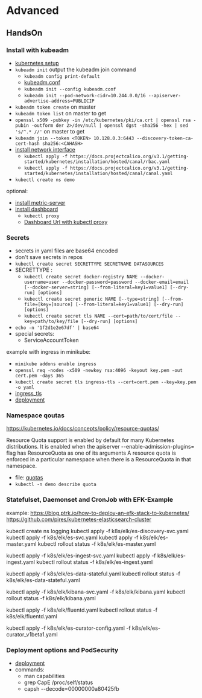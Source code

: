 # Advanced

## HandsOn

### Install with kubeadm

- [kubernetes setup](https://kubernetes.io/docs/setup/)
- `kubeadm init` output the kubeadm join command
  - `kubeadm config print-default`
  - [kubeadm.conf](kubeadm.conf)
  - `kubeadm init --config kubeadm.conf`
  - `kubeadm init --pod-network-cidr=10.244.0.0/16 --apiserver-advertise-address=PUBLICIP`
- `kubeadm token create` on master
- `kubeadm token list` on master to get <TOKEN>
- `openssl x509 -pubkey -in /etc/kubernetes/pki/ca.crt | openssl rsa -pubin -outform der 2>/dev/null | openssl dgst -sha256 -hex | sed 's/^.* //'` on master to get <CAHASH>
- `kubeadm join --token <TOKEN> 10.128.0.3:6443 --discovery-token-ca-cert-hash sha256:<CAHASH>` 
- [install network interface](https://kubernetes.io/docs/setup/independent/create-cluster-kubeadm/)
  - `kubectl apply -f https://docs.projectcalico.org/v3.1/getting-started/kubernetes/installation/hosted/canal/rbac.yaml`
  - `kubectl apply -f https://docs.projectcalico.org/v3.1/getting-started/kubernetes/installation/hosted/canal/canal.yaml`
- `kubectl create ns demo`

optional:

- [install metric-server](https://kubernetes.io/docs/tasks/debug-application-cluster/core-metrics-pipeline/)
- [install dashboard](https://kubernetes.io/docs/tasks/access-application-cluster/web-ui-dashboard/)
  - `kubectl proxy`
  - [Dashboard Url with kubectl proxy](http://localhost:8001/api/v1/namespaces/kube-system/services/https:kubernetes-dashboard:/proxy/)

### Secrets

- secrets in yaml files are base64 encoded
- don't save secrets in repos
- `kubectl create secret SECRETTYPE SECRETNAME DATASOURCES`
- SECRETTYPE :
  - `kubectl create secret docker-registry NAME --docker-username=user --docker-password=password --docker-email=email [--docker-server=string] [--from-literal=key1=value1] [--dry-run] [options]`
  - `kubectl create secret generic NAME [--type=string] [--from-file=[key=]source] [--from-literal=key1=value1] [--dry-run] [options]`
  - `kubectl create secret tls NAME --cert=path/to/cert/file --key=path/to/key/file [--dry-run] [options]`
- `echo -n '1f2d1e2e67df' | base64`
- special secrets:
  - ServiceAccountToken

example with ingress in minikube:

- `minikube addons enable ingress`
- `openssl req -nodes -x509 -newkey rsa:4096 -keyout key.pem -out cert.pem -days 365`
- `kubectl create secret tls ingress-tls --cert=cert.pem --key=key.pem -o yaml`
- [ingress_tls](k8s/ingress_tls.yaml)
- [deployment](k8s/deployment_nginxdemo.yaml)

### Namespace qoutas

https://kubernetes.io/docs/concepts/policy/resource-quotas/

Resource Quota support is enabled by default for many Kubernetes distributions. It is enabled when the apiserver --enable-admission-plugins= flag has ResourceQuota as one of its arguments
A resource quota is enforced in a particular namespace when there is a ResourceQuota in that namespace.

- file: [quotas](k8s/namespace_quotas.yaml)
- `kubectl -n demo describe quota`

### Statefulset, Daemonset and CronJob with EFK-Example

example:
https://blog.ptrk.io/how-to-deploy-an-efk-stack-to-kubernetes/
https://github.com/pires/kubernetes-elasticsearch-cluster

kubectl create ns logging
kubectl apply -f k8s/elk/es-discovery-svc.yaml
kubectl apply -f k8s/elk/es-svc.yaml
kubectl apply -f k8s/elk/es-master.yaml
kubectl rollout status -f k8s/elk/es-master.yaml

kubectl apply -f k8s/elk/es-ingest-svc.yaml
kubectl apply -f k8s/elk/es-ingest.yaml
kubectl rollout status -f k8s/elk/es-ingest.yaml

kubectl apply -f k8s/elk/es-data-stateful.yaml
kubectl rollout status -f k8s/elk/es-data-stateful.yaml

kubectl apply -f k8s/elk/kibana-svc.yaml -f k8s/elk/kibana.yaml
kubectl rollout status -f k8s/elk/kibana.yaml

kubectl apply -f k8s/elk/fluentd.yaml
kubectl rollout status -f k8s/elk/fluentd.yaml

kubectl apply -f k8s/elk/es-curator-config.yaml -f k8s/elk/es-curator_v1beta1.yaml

### Deployment options and PodSecurity

- [deployment](k8s/options_example.yaml)
- commands:
  - man capabilities
  - grep CapE /proc/self/status 
  - capsh --decode=00000000a80425fb
